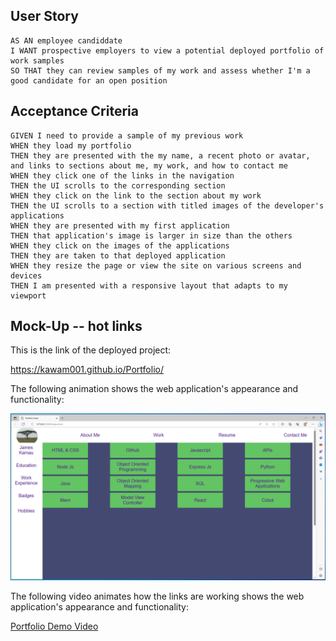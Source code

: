 


## User Story

```
AS AN employee candiddate
I WANT prospective employers to view a potential deployed portfolio of work samples
SO THAT they can review samples of my work and assess whether I'm a good candidate for an open position
```


## Acceptance Criteria


```
GIVEN I need to provide a sample of my previous work
WHEN they load my portfolio
THEN they are presented with the my name, a recent photo or avatar, and links to sections about me, my work, and how to contact me
WHEN they click one of the links in the navigation
THEN the UI scrolls to the corresponding section
WHEN they click on the link to the section about my work
THEN the UI scrolls to a section with titled images of the developer's applications
WHEN they are presented with my first application
THEN that application's image is larger in size than the others
WHEN they click on the images of the applications
THEN they are taken to that deployed application
WHEN they resize the page or view the site on various screens and devices
THEN I am presented with a responsive layout that adapts to my viewport
```


## Mock-Up -- hot links

This is the link of the deployed project:

https://kawam001.github.io/Portfolio/

The following animation shows the web application's appearance and functionality:

![Pertfolio Still Image](portfolio-1.PNG)

The following video animates how the links are working shows the web application's appearance and functionality:

[Portfolio Demo Video](portfolio.webm)



